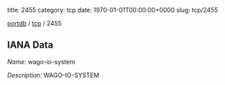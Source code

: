 title: 2455
category: tcp
date: 1970-01-01T00:00:00+0000
slug: tcp/2455

[portdb](/) / [tcp](/category/tcp.html) / 2455


## IANA Data

_Name:_ wago-io-system

_Description:_ WAGO-IO-SYSTEM

